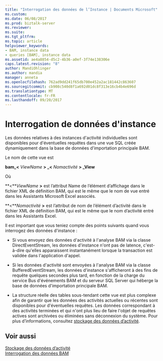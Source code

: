```yaml
---
title: "Interrogation des données de l’Instance | Documents Microsoft"
ms.custom: 
ms.date: 06/08/2017
ms.prod: biztalk-server
ms.reviewer: 
ms.suite: 
ms.tgt_pltfrm: 
ms.topic: article
helpviewer_keywords:
- BAM, instance data
- queries [BAM], instance data
ms.assetid: ae4a8854-d5c2-4b36-a0ef-3f74e138306e
caps.latest.revision: "8"
author: MandiOhlinger
ms.author: mandia
manager: anneta
ms.openlocfilehash: 762ad9dd241f65db700e452a2ac181442c863607
ms.sourcegitcommit: cb908c540d8f1a692d01dc8f313e16cb4b4e696d
ms.translationtype: MT
ms.contentlocale: fr-FR
ms.lasthandoff: 09/20/2017
---
```

# <a name="querying-instance-data"></a>Interrogation de données d'instance
Les données relatives à des instances d'activité individuelles sont disponibles pour d'éventuelles requêtes dans une vue SQL créée dynamiquement dans la base de données d'importation principale BAM.  
  
 Le nom de cette vue est  
  
 **bam_\<**  *ViewName* **> _\<**  *Nomactivité* **> _View**  
  
 Où  
  
 **\<***ViewName*  **>**  est l’attribut Name de l’élément d’affichage dans le fichier XML de définition BAM, qui est le même que le nom de vue entré dans les Assistants Microsoft Excel associés.  
  
 **\<***Nomactivité*  **>**  est l’attribut de nom de l’élément d’activité dans le fichier XML de définition BAM, qui est le même que le nom d’activité entré dans les Assistants Excel.  
  
 Il est important que vous teniez compte des points suivants quand vous interrogez des données d'instance :  
  
-   Si vous envoyez des données d'activité à l'analyse BAM via la classe DirectEventStream, les données d'instance n'ont pas de latence, c'est-à-dire qu'elles apparaissent instantanément lorsque la transaction est validée dans l'application d'appel.  
  
-   Si les données d'activité sont envoyées à l'analyse BAM via la classe BufferedEventStream, les données d'instance s'afficheront à des fins de requête quelques secondes plus tard, en fonction de la charge du service Bus d'événements BAM et du serveur SQL Server qui héberge la base de données d'importation principale BAM.  
  
-   La structure réelle des tables sous-tendant cette vue est plus complexe afin de garantir que les données des activités actuelles ou récentes sont disponibles pour d'éventuelles requêtes. Les données correspondant à des activités terminées et qui n'ont plus lieu de faire l'objet de requêtes actives sont archivées ou éliminées sans déconnexion du système. Pour plus d’informations, consultez [stockage des données d’activité](../core/activity-data-storage.md).  
  
## <a name="see-also"></a>Voir aussi  
 [Stockage des données d’activité](../core/activity-data-storage.md)   
 [Interrogation des données BAM](../core/querying-bam-data.md)